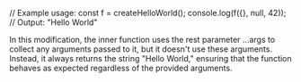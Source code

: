 // Example usage:
const f = createHelloWorld();
console.log(f({}, null, 42)); // Output: "Hello World"

In this modification, the inner function uses the rest parameter ...args to collect any arguments passed to it, but it doesn't use these arguments. 
Instead, it always returns the string "Hello World," ensuring that the function behaves as expected regardless of the provided arguments.
